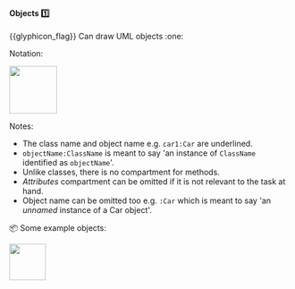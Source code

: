 <div id="title">

#### Objects :one:

</div>
<span id="outcomes">{{glyphicon_flag}} Can draw UML objects :one:</span>

<div id="body">

Notation:

<img src="{{baseUrl}}/uml/objectDiagrams/objects/images/notation.png" height="85" />
<p/>

Notes:
 * The class name and object name e.g. `car1:Car` are underlined.
 * `objectName:ClassName` is meant to say 'an instance of `ClassName` identified as `objectName`'.
 * Unlike classes, there is no compartment for methods.
 * _Attributes_ compartment can be omitted if it is not relevant to the task at hand.
 * Object name can be omitted too e.g. `:Car` which is meant to say 'an _unnamed_ instance of a Car object'.

<tip-box>

:package: Some example objects:

<img src="{{baseUrl}}/uml/objectDiagrams/objects/images/professorStudent.png" height="65" />
<p/>

</tip-box>

</div>

<div id="extras">

<include src="exercises.md" />

</div>